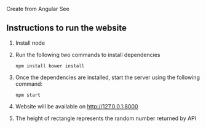 Create from Angular See


Instructions to run the website
------------------------------------
1. Install node
2. Run the following two commands to install dependencies


	`npm install
	bower install`
3. Once the dependencies are installed, start the server using the following command:


	`npm start`
4. Website will be available on http://127.0.0.1:8000
5. The height of rectangle represents the random number returned by API
